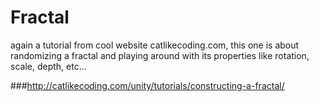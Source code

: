 Fractal
=======

again a tutorial from cool website catlikecoding.com, this one is about randomizing a fractal
and playing around with its properties like rotation, scale, depth, etc...

###http://catlikecoding.com/unity/tutorials/constructing-a-fractal/
